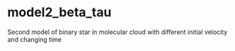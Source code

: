# model2_beta_tau
Second model of binary star in molecular cloud with different initial velocity and changing time
